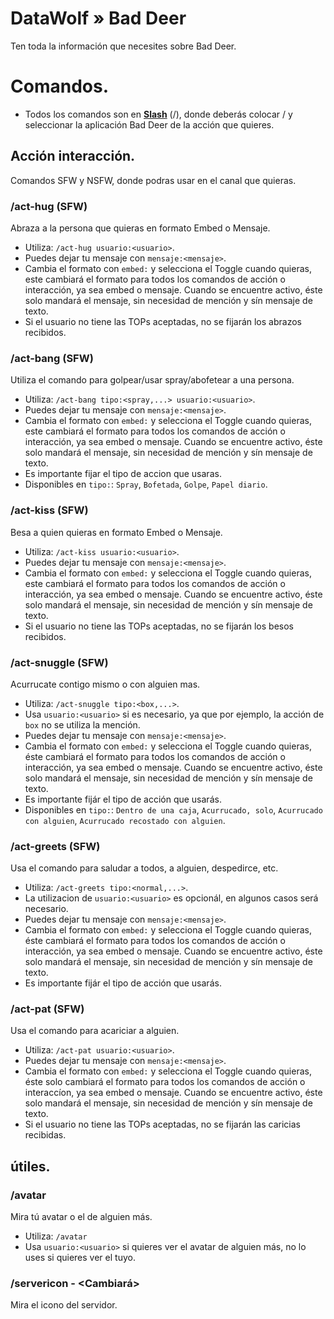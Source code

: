 # DataWolf » Bad Deer
Ten toda la información que necesites sobre Bad Deer.

# Comandos.
- Todos los comandos son en [**Slash**](https://discord.com/blog/slash-commands-are-here) (/), donde deberás colocar / y seleccionar la aplicación Bad Deer de la acción que quieres.
## Acción interacción.
Comandos SFW y NSFW, donde podras usar en el canal que quieras.
### /act-hug (SFW)
Abraza a la persona que quieras en formato Embed o Mensaje.
- Utiliza: `/act-hug usuario:<usuario>`.
- Puedes dejar tu mensaje con `mensaje:<mensaje>`.
- Cambia el formato con `embed:` y selecciona el Toggle cuando quieras, este cambiará el formato para todos los comandos de acción o interacción, ya sea embed o mensaje. Cuando se encuentre activo, éste solo mandará el mensaje, sin necesidad de mención y sín mensaje de texto.
- Si el usuario no tiene las TOPs aceptadas, no se fijarán los abrazos recibidos.
### /act-bang (SFW)
Utiliza el comando para golpear/usar spray/abofetear a una persona.
- Utiliza: `/act-bang tipo:<spray,...> usuario:<usuario>`.
- Puedes dejar tu mensaje con `mensaje:<mensaje>`.
- Cambia el formato con `embed:` y selecciona el Toggle cuando quieras, este cambiará el formato para todos los comandos de acción o interacción, ya sea embed o mensaje. Cuando se encuentre activo, éste solo mandará el mensaje, sin necesidad de mención y sín mensaje de texto.
- Es importante fijar el tipo de accion que usaras.
- Disponibles en `tipo:`: `Spray`, `Bofetada`, `Golpe`, `Papel diario`.
### /act-kiss (SFW)
Besa a quien quieras en formato Embed o Mensaje.
- Utiliza: `/act-kiss usuario:<usuario>`.
- Puedes dejar tu mensaje con `mensaje:<mensaje>`.
- Cambia el formato con `embed:` y selecciona el Toggle cuando quieras, este cambiará el formato para todos los comandos de acción o interacción, ya sea embed o mensaje. Cuando se encuentre activo, éste solo mandará el mensaje, sin necesidad de mención y sín mensaje de texto.
- Si el usuario no tiene las TOPs aceptadas, no se fijarán los besos recibidos.
### /act-snuggle (SFW)
Acurrucate contigo mismo o con alguien mas.
- Utiliza: `/act-snuggle tipo:<box,...>`.
- Usa `usuario:<usuario>` si es necesario, ya que por ejemplo, la acción de `box` no se utiliza la mención.
- Puedes dejar tu mensaje con `mensaje:<mensaje>`.
- Cambia el formato con `embed:` y selecciona el Toggle cuando quieras, éste cambiará el formato para todos los comandos de acción o interacción, ya sea embed o mensaje. Cuando se encuentre activo, éste solo mandará el mensaje, sin necesidad de mención y sín mensaje de texto.
- Es importante fijár el tipo de acción que usarás.
- Disponibles en `tipo:`: `Dentro de una caja`, `Acurrucado, solo`, `Acurrucado con alguien`, `Acurrucado recostado con alguien`.
### /act-greets (SFW)
Usa el comando para saludar a todos, a alguien, despedirce, etc.
- Utiliza: `/act-greets tipo:<normal,...>`.
- La utilizacion de `usuario:<usuario>` es opcionál, en algunos casos será necesario.
- Puedes dejar tu mensaje con `mensaje:<mensaje>`.
- Cambia el formato con `embed:` y selecciona el Toggle cuando quieras, éste cambiará el formato para todos los comandos de acción o interacción, ya sea embed o mensaje. Cuando se encuentre activo, éste solo mandará el mensaje, sin necesidad de mención y sín mensaje de texto.
- Es importante fijár el tipo de acción que usarás.
### /act-pat (SFW)
Usa el comando para acariciar a alguien.
- Utiliza: `/act-pat usuario:<usuario>`.
- Puedes dejar tu mensaje con `mensaje:<mensaje>`.
- Cambia el formato con `embed:` y selecciona el Toggle cuando quieras, éste solo cambiará el formato para todos los comandos de acción o interaccíon, ya sea embed o mensaje. Cuando se encuentre activo, éste solo mandará el mensaje, sin necesidad de mención y sín mensaje de texto.
- Si el usuario no tiene las TOPs aceptadas, no se fijarán las caricias recibidas.
## útiles.
### /avatar
Mira tú avatar o el de alguien más.
- Utiliza: `/avatar`
- Usa `usuario:<usuario>` si quieres ver el avatar de alguien más, no lo uses si quieres ver el tuyo.
### /servericon - <Cambiará>
Mira el icono del servidor.

